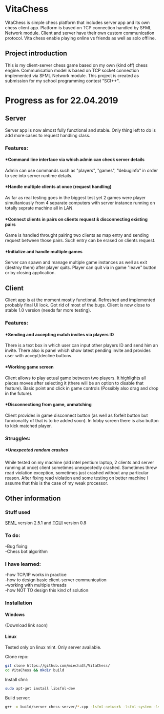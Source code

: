 # VitaChess
VitaChess is simple chess platform that includes server app and its own
chess client app. Platform is based on TCP connection handled by SFML Network module. 
Client and server have their own custom communication protocol. Vita chess enable playing
online vs friends as well as solo offline.

## Project introduction
This is my client-server chess game based on my own (kind off) chess engine. 
Communication model is based on TCP socket connection implemented via SFML Network module.
This project is created as submission for my school programming contest "SCI++".  




# Progress as for 22.04.2019
## Server
Server app is now almost fully functional and stable. Only thing left to do is add more cases to request handling class.

### Features:
#### *Command line interface via which admin can check server details
Admin can use commands such as "players", "games", "debuginfo" in order to see into server runtime details.

#### *Handle multiple clients at once (request handling)
As far as real testing goes in the biggest test yet 2 games were player simultaniously from 4 separate computers with
server instance running on totally seprate machine all in LAN.

#### *Connect clients in pairs on clients request & disconnecting existing pairs 
Game is handled throught pairing two clients as map entry and sending request between those pairs.
Such entry can be erased on clients request.

#### *Initialize and handle multiple games
Server can spawn and manage multiple game instances as well as exit (destroy them) after player quits.
Player can quit via in game "leave" button or by closing application.






## Client
Client app is at the moment mostly functional. Refreshed and implemented probably final UI look. Got rid of most of the bugs.
Client is now close to stable 1.0 version (needs far more testing).

### Features:
#### *Sending and accepting match invites via players ID
There is a text box in which user can input other players ID and send him an invite. There also is panel which
show latest pending invite and provides user with accept/decline buttons.

#### *Working game screen
Client allows to play actual game between two players. It highlights all pieces moves after selecting it (there will be an option to disable that feature).
Basic point and click in game controls (Possibly also drag and drop in the future). 

#### *Disconnectiong from game, unmatching
Client provides in game disconnect button (as well as forfeit button but funcionality of that is to be added soon). In lobby screen
there is also button to kick matched player.


### Struggles:
##### *Unexpected random crashes
While tested on my machine (old intel pentium laptop, 2 clients and server running at once) client sometimes unexpectedly crashed. Sometimes threw
read violation exception, sometimes just crashed without any particular reason. After fixing read violation and some testing on better machine I assume
that this is the case of my weak processor.




## Other information
### Stuff used
[SFML](https://www.sfml-dev.org/download.php) version 2.5.1 and [TGUI](https://tgui.eu/download/) version 0.8

### To do:
-Bug fixing <br>
-Chess bot algorithm <br>

### I have learned:
-how TCP/IP works in practice <br>
-how to design basic client-server communication <br>
-working with multiple threads <br>
-how NOT TO design this kind of solution <br>


### Installation

#### Windows 
(Download link soon)

#### Linux
Tested only on linux mint. Only server available. <br>

Clone repo:
```bash
git clone https://github.com/miecha3l/VitaChess/
cd VitaChess && mkdir build
```

Install sfml:
```bash
sudo apt-get install libsfml-dev
```

Build server:
```bash
g++ -o build/server chess-server/*.cpp -lsfml-network -lsfml-system -lsfml-window -lsfml-audio -lsfml-graphics
```
